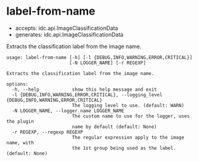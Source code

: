 # label-from-name

* accepts: idc.api.ImageClassificationData
* generates: idc.api.ImageClassificationData

Extracts the classification label from the image name.

```
usage: label-from-name [-h] [-l {DEBUG,INFO,WARNING,ERROR,CRITICAL}]
                       [-N LOGGER_NAME] [-r REGEXP]

Extracts the classification label from the image name.

options:
  -h, --help            show this help message and exit
  -l {DEBUG,INFO,WARNING,ERROR,CRITICAL}, --logging_level {DEBUG,INFO,WARNING,ERROR,CRITICAL}
                        The logging level to use. (default: WARN)
  -N LOGGER_NAME, --logger_name LOGGER_NAME
                        The custom name to use for the logger, uses the plugin
                        name by default (default: None)
  -r REGEXP, --regexp REGEXP
                        The regular expression apply to the image name, with
                        the 1st group being used as the label. (default: None)
```
